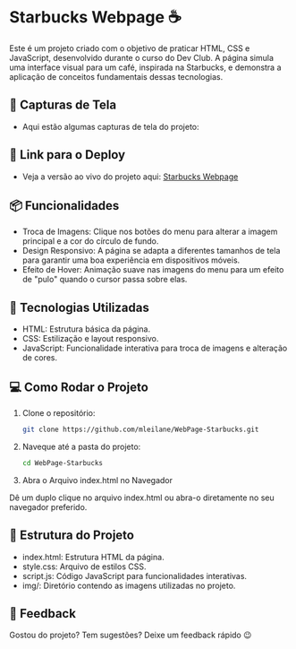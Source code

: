 
# Starbucks Webpage ☕
Este é um projeto criado com o objetivo de praticar HTML, CSS e JavaScript, desenvolvido durante o curso do Dev Club. 
A página simula uma interface visual para um café, inspirada na Starbucks, e demonstra a aplicação de conceitos fundamentais dessas tecnologias.

## 📸 Capturas de Tela
* Aqui estão algumas capturas de tela do projeto:

## 🔗 Link para o Deploy
* Veja a versão ao vivo do projeto aqui: <a href="https://webpage-strbucks.netlify.app/">  Starbucks Webpage </a>

## 📦 Funcionalidades
* Troca de Imagens: Clique nos botões do menu para alterar a imagem principal e a cor do círculo de fundo.
* Design Responsivo: A página se adapta a diferentes tamanhos de tela para garantir uma boa experiência em dispositivos móveis.
* Efeito de Hover: Animação suave nas imagens do menu para um efeito de "pulo" quando o cursor passa sobre elas.

## 🚀 Tecnologias Utilizadas
* HTML: Estrutura básica da página.
* CSS: Estilização e layout responsivo.
* JavaScript: Funcionalidade interativa para troca de imagens e alteração de cores.

## 💻 Como Rodar o Projeto

1. Clone o repositório:
   ```sh
   git clone https://github.com/mleilane/WebPage-Starbucks.git

2. Naveque até a pasta do projeto: 
    ```sh
    cd WebPage-Starbucks

3. Abra o Arquivo index.html no Navegador

Dê um duplo clique no arquivo index.html ou abra-o diretamente no seu navegador preferido.

## 🎨 Estrutura do Projeto
* index.html: Estrutura HTML da página.
* style.css: Arquivo de estilos CSS.
* script.js: Código JavaScript para funcionalidades interativas.
* img/: Diretório contendo as imagens utilizadas no projeto.

## 📣 Feedback
Gostou do projeto? Tem sugestões? Deixe um feedback rápido 😉
